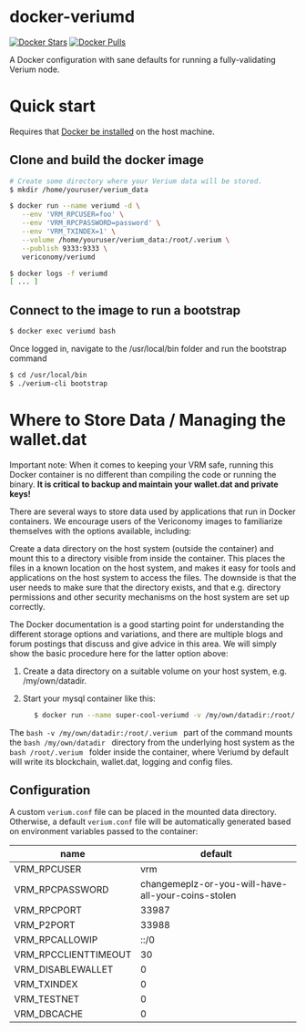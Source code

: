 
# docker-veriumd

[![Docker Stars](https://img.shields.io/docker/stars/vericonomy/veriumd.svg)](https://hub.docker.com/r/vericonomy/veriumd/)
[![Docker Pulls](https://img.shields.io/docker/pulls/vericonomy/veriumd.svg)](https://hub.docker.com/r/vericonomy/veriumd/)

A Docker configuration with sane defaults for running a fully-validating Verium node.

# Quick start

Requires that [Docker be installed](https://docs.docker.com/install/) on the host machine.

## Clone and build the docker image

```bash
# Create some directory where your Verium data will be stored.
$ mkdir /home/youruser/verium_data

$ docker run --name veriumd -d \
   --env 'VRM_RPCUSER=foo' \
   --env 'VRM_RPCPASSWORD=password' \
   --env 'VRM_TXINDEX=1' \
   --volume /home/youruser/verium_data:/root/.verium \
   --publish 9333:9333 \
   vericonomy/veriumd

$ docker logs -f veriumd
[ ... ]
```

## Connect to the image to run a bootstrap
```bash
$ docker exec veriumd bash
```

Once logged in, navigate to the /usr/local/bin folder and run the bootstrap command

```bash
$ cd /usr/local/bin
$ ./verium-cli bootstrap

```

# Where to Store Data / Managing the wallet.dat

Important note: When it comes to keeping your VRM safe, running this Docker container is no different than compiling the code or running the binary.  <b>It is critical to backup and maintain your wallet.dat and private keys!</b>

There are several ways to store data used by applications that run in Docker containers. We encourage users of the Vericonomy images to familiarize themselves with the options available, including:

Create a data directory on the host system (outside the container) and mount this to a directory visible from inside the container. This places the files in a known location on the host system, and makes it easy for tools and applications on the host system to access the files. The downside is that the user needs to make sure that the directory exists, and that e.g. directory permissions and other security mechanisms on the host system are set up correctly.

The Docker documentation is a good starting point for understanding the different storage options and variations, and there are multiple blogs and forum postings that discuss and give advice in this area. We will simply show the basic procedure here for the latter option above:

1. Create a data directory on a suitable volume on your host system, e.g. /my/own/datadir.

2. Start your mysql container like this:

```bash
      $ docker run --name super-cool-veriumd -v /my/own/datadir:/root/.verium -d vericonomy/veriumd:tag
```

The ```bash -v /my/own/datadir:/root/.verium ``` part of the command mounts the ```bash /my/own/datadir ``` directory from the underlying host system as the ```bash /root/.verium ``` folder inside the container, where Veriumd by default will write its blockchain, wallet.dat, logging and config files.

## Configuration

A custom `verium.conf` file can be placed in the mounted data directory.
Otherwise, a default `verium.conf` file will be automatically generated based
on environment variables passed to the container:

| name | default |
| ---- | ------- |
| VRM_RPCUSER | vrm |
| VRM_RPCPASSWORD | changemeplz-or-you-will-have-all-your-coins-stolen |
| VRM_RPCPORT | 33987 |
| VRM_P2PORT | 33988 |
| VRM_RPCALLOWIP | ::/0 |
| VRM_RPCCLIENTTIMEOUT | 30 |
| VRM_DISABLEWALLET | 0 |
| VRM_TXINDEX | 0 |
| VRM_TESTNET | 0 |
| VRM_DBCACHE | 0 |